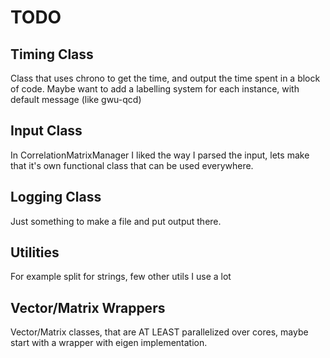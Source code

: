 TODO
====


Timing Class
------------

Class that uses chrono to get the time, and output the time spent in a block of code.
Maybe want to add a labelling system for each instance, with default message (like gwu-qcd)


Input Class
-----------
In CorrelationMatrixManager I liked the way I parsed the input, lets make that it's own
functional class that can be used everywhere. 


Logging Class
-------------
Just something to make a file and put output there.


Utilities
---------
For example split for strings, few other utils I use a lot


Vector/Matrix Wrappers
---------
Vector/Matrix classes, that are AT LEAST parallelized over cores, maybe start with 
a wrapper with eigen implementation.


